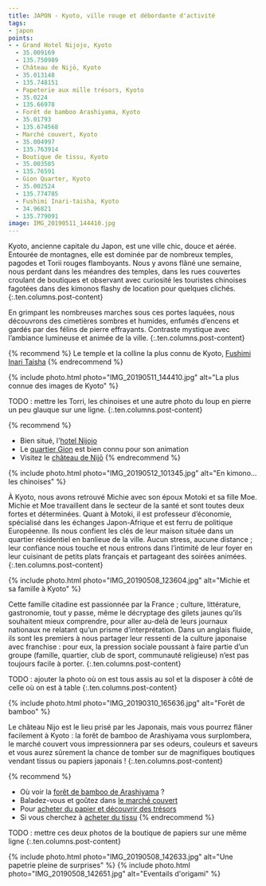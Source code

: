 ```yaml
---
title: JAPON - Kyoto, ville rouge et débordante d'activité
tags:
- japon
points:
- - Grand Hotel Nijojo, Kyoto
  - 35.009169
  - 135.750989
  - Château de Nijō, Kyoto
  - 35.013148
  - 135.748151
  - Papeterie aux mille trésors, Kyoto
  - 35.0224
  - 135.66978
  - Forêt de bamboo Arashiyama, Kyoto
  - 35.01793
  - 135.674568
  - Marché couvert, Kyoto
  - 35.004997
  - 135.763914
  - Boutique de tissu, Kyoto
  - 35.003585
  - 135.76591
  - Gion Quarter, Kyoto
  - 35.002524
  - 135.774785
  - Fushimi Inari-taisha, Kyoto
  - 34.96821
  - 135.779091
image: IMG_20190511_144410.jpg
---
```


Kyoto, ancienne capitale du Japon, est une ville chic, douce et aérée. Entourée de montagnes, elle est dominée par de nombreux temples, pagodes et Torii rouges flamboyants. Nous y avons flâné une semaine, nous perdant dans les méandres des temples, dans les rues couvertes croulant de boutiques et observant avec curiosité les touristes chinoises fagotées dans des kimonos flashy de location pour quelques clichés.
{:.ten.columns.post-content}

<!--fin extrait-->

En grimpant les nombreuses marches sous ces portes laquées, nous découvrons des cimetières sombres et humides, enfumés d’encens et gardés par des félins de pierre effrayants. Contraste mystique avec l’ambiance lumineuse et animée de la ville.
{:.ten.columns.post-content}

{% recommend %}
Le temple et la colline la plus connu de Kyoto, [Fushimi Inari Taisha](http://ge0.me/k3gLK29GSO/Fushimi_Inari-taisha)
{% endrecommend %}

{% include photo.html photo="IMG_20190511_144410.jpg" alt="La plus connue des images de Kyoto" %}

TODO : mettre les Torri, les chinoises et une autre photo du loup en pierre un peu glauque sur une ligne.
{:.ten.columns.post-content}

{% recommend %}
- Bien situé, l'[hotel Nijojo](https://www.booking.com/hotel/jp/grand-japaning-er-tiao-cheng-iwagami.html?aid=1595466&label=ppActionButton-cdb4851b95cb46f7de5ab9ec4786f7a7ea0fc7e)
- Le [quartier Gion](http://ge0.me/w3gLg0QBvy/Gion_Quarter) est bien connu pour son animation
- Visitez le [château de Nijō](http://ge0.me/03gLgyq0mu/Château_de_Nijō)
{% endrecommend %}

{% include photo.html photo="IMG_20190512_101345.jpg" alt="En kimono... les chinoises" %}

À Kyoto, nous avons retrouvé Michie avec son époux Motoki et sa fille Moe. Michie et Moe travaillent dans le secteur de la santé et sont toutes deux fortes et déterminées. Quant à Motoki, il est professeur d’économie, spécialisé dans les échanges Japon-Afrique et est ferru de politique Européenne. Ils nous confient les clés de leur maison située dans un quartier résidentiel en banlieue de la ville. Aucun stress, aucune distance ; leur confiance nous touche et nous entrons dans l’intimité de leur foyer en leur cuisinant de petits plats français et partageant des soirées animées.
{:.ten.columns.post-content}

{% include photo.html photo="IMG_20190508_123604.jpg" alt="Michie et sa famille à Kyoto" %}

Cette famille citadine est passionnée par la France ; culture, littérature, gastronomie, tout y passe, même le décryptage des gilets jaunes qu’ils souhaitent mieux comprendre, pour aller au-delà de leurs journaux nationaux ne relatant qu’un prisme d’interprétation. Dans un anglais fluide, ils sont les premiers à nous partager leur ressenti de la culture japonaise avec franchise : pour eux, la pression sociale poussant à faire partie d’un groupe (famille, quartier, club de sport, communauté religieuse) n’est pas toujours facile à porter.
{:.ten.columns.post-content}

TODO : ajouter la photo où on est tous assis au sol et la disposer à côté de celle où on est à table
{:.ten.columns.post-content}

{% include photo.html photo="IMG_20190310_165636.jpg" alt="Forêt de bamboo" %}

Le château Nijo est le lieu prisé par les Japonais, mais vous pourrez flâner facilement à Kyoto : la forêt de bamboo de Arashiyama vous surplombera, le marché couvert vous impressionnera par ses odeurs, couleurs et saveurs et vous aurez sûrement la chance de tomber sur de magnifiques boutiques vendant tissus ou papiers japonais !
{:.ten.columns.post-content}

{% recommend %}
- Où voir la [forêt de bamboo de Arashiyama](http://ge0.me/o3gK15thbj/Arashiyama_Bamboo_Grove_%28East%29) ?
- Baladez-vous et goûtez dans [le marché couvert](http://ge0.me/43gLgxamoX/Marché_couvert)
- Pour [acheter du papier et découvrir des trésors](http://ge0.me/83gK163R0I/Boutique_papiers)
- Si vous cherchez à [acheter du tissu](http://ge0.me/03gLgxTzZ1/Nomura_Tailor)
{% endrecommend %}

TODO : mettre ces deux photos de la boutique de papiers sur une même ligne
{:.ten.columns.post-content}

{% include photo.html photo="IMG_20190508_142633.jpg" alt="Une papetrie pleine de surprises" %}
{% include photo.html photo="IMG_20190508_142651.jpg" alt="Eventails d'origami" %}
